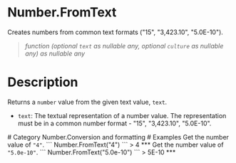 # Number.FromText
Creates numbers from common text formats ("15", "3,423.10", "5.0E-10").
> _function (optional <code>text</code> as nullable any, optional <code>culture</code> as nullable any) as nullable any_

# Description 
Returns a <code>number</code> value from the given text value, <code>text</code>.
 <ul>
  <li><code>text</code>: The textual representation of a number value. The representation must be in a common number format - "15", "3,423.10", "5.0E-10".</li>
 </ul>
# Category 
Number.Conversion and formatting
# Examples 
Get the number value of <code>"4"</code>.
```
Number.FromText("4")
```
> 4
***
Get the number value of <code>"5.0e-10"</code>.
```
Number.FromText("5.0e-10")
```
> 5E-10
***
